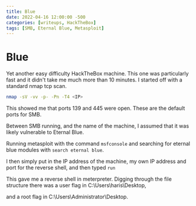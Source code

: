 ```yaml
---
title: Blue
date: 2022-04-16 12:00:00 -500
categories: [writeups, HackTheBox]
tags: [SMB, Eternal Blue, Metasploit]
---
```

# Blue

Yet another easy difficulty HackTheBox machine. This one was particularly fast and it didn't take me much more than 10 minutes. I started off with a standard nmap tcp scan. 

```bash
nmap -sV -vv -p- -Pn -T4 <IP>
 ```

This showed me that ports 139 and 445 were open. These are the default ports for SMB. 

Between SMB running, and the name of the machine, I assumed that it was likely vulnerable to Eternal Blue. 

Running metasploit with the command ```msfconsole``` and searching for eternal blue modules with ```search eternal blue```. 

I then simply put in the IP address of the machine, my own IP address and port for the reverse shell, and then typed ```run```

This gave me a reverse shell in meterpreter. Digging through the file structure there was a user flag in C:\Users\haris\Desktop,

and a root flag in C:\Users\Administrator\Desktop. 